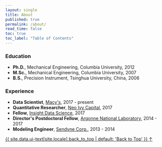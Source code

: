 ```yaml
---
layout: single
title: About
published: true
permalink: /about/
read_time: false
toc: true
toc_label: "Table of Contents"
---
```


### Education
  * **Ph.D.**, Mechanical Engineering, Columbia University, 2012
  * **M.Sc.**, Mechanical Engineering, Columbia University, 2007
  * **B.S.**,   Precision Instrument, Tsinghua University, China, 2006

### Experience
  * **Data Scientist**, [Macy's](https://www.macys.com/), 2017 - present
  * **Quantitative Researcher**, [Neo Ivy Capital](http://www.neoivycapital.com/), 2017
  * **Fellow**, [Insight Data Science](https://www.insightdatascience.com/), 2017
  * **Director's Postdoctoral Fellow**, [Argonne National Laboratory](http://www.anl.gov/cnm/), 2014 - 2017
  * **Modeling Engineer**, [Sendyne Corp.](http://www.sendyne.com/), 2013 - 2014

<a href="#" class="back-to-top">{{ site.data.ui-text[site.locale].back_to_top | default: 'Back to Top' }} &uarr;</a>